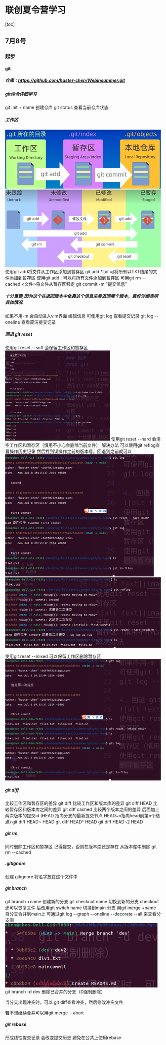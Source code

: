 # 联创夏令营学习
[toc]
## 7月8号

### 起步

#### git
##### 仓库：https://github.com/huster-chen/Webinsummer.git
##### git命令详细学习
git init + name 创建仓库
git status 查看当前仓库状态
##### 工作区
![alt text](image.png)
![alt text](image-1.png)
使用git add将文件从工作区添加到暂存区
git add *.txt  可将所有以TXT结尾的文件添加到暂存区
使用git add . 可以将所有文件添加到暂存区
可用git rm --cached <文件>将文件从暂存区移走
git commit -m "提交信息" 
##### 十分重要,因为这个在返回版本中依靠这个信息来看返回哪个版本，最好详细表明具体情况</b>
如果不用-m 会自动进入vim界面 编辑信息
可使用git log 查看提交记录
git log --oneline 查看简洁提交记录
 
##### 回退 git reset
使用git reset --soft 会保留工作区和暂存区
![alt text](image-3.png)
使用git reset --hard 会清空工作区和暂存区（慎用不小心会删除当前文件）
解决办法
可以使用git reflog查看操作历史记录 然后找到误操作之前的版本号，回退到之前就可以
![alt text](image-4.png)
![alt text](image-6.png)

使用git reset --mixed 可以保留工作区删除暂存区
![alt text](image-5.png)
##### git diff
比较工作区和暂存区的差异 git diff
比较工作区和版本库的差异 git diff HEAD
比较暂存区和版本库之间的差异 git diff cached
比较两个版本之间的差异 后面加上两次版本的提交id
(HEAD 指向分支的最新提交节点 HEAD~n指向head前第n个结点)
git diff HEAD~ HEAD
git diff HEAD^ HEAD
git diff HEAD~2 HEAD
##### git rm
同时删除工作区和暂存区
记得提交，否则在版本库还是存在
从版本库中删除 git rm --cached
##### .gitignore 
创建.gitignore 将名字放在这个文件中
##### git branch
git branch +name 创建新的分支
git checkout name 切换到新的分支
checkout 还可以恢复文件
后改用git switch name
切换到main 分支 用git merge +name 将分支合并到main上
可通过git log --graph --oneline --decorate --all 来查看分支图
![alt text](image-7.png)
git branch -d dev 删除已合并的分支（D强制删除）

当分支出现冲突时，可以 git diff查看冲突，然后修改冲突文件

若不想继续合并可以用git merge --abort
##### git rebase
形成线性提交记录 会改变提交历史
避免在公共上使用rebase
